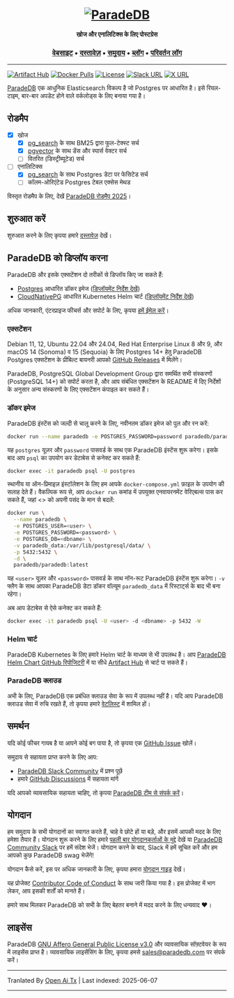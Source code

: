 <h1 align="center">
  <a href="https://paradedb.com"><img src="https://raw.githubusercontent.com/paradedb/paradedb/dev/docs/logo/readme.svg" alt="ParadeDB"></a>
<br>
</h1>

<p align="center">
  <b>खोज और एनालिटिक्स के लिए पोस्टग्रेस</b> <br />
</p>

<h3 align="center">
  <a href="https://paradedb.com">वेबसाइट</a> &bull;
  <a href="https://docs.paradedb.com">दस्तावेज़</a> &bull;
  <a href="https://join.slack.com/t/paradedbcommunity/shared_invite/zt-32abtyjg4-yoYoi~RPh9MSW8tDbl0BQw">समुदाय</a> &bull;
  <a href="https://paradedb.com/blog/">ब्लॉग</a> &bull;
  <a href="https://docs.paradedb.com/changelog/">परिवर्तन लॉग</a>
</h3>

---

[![Artifact Hub](https://img.shields.io/endpoint?url=https://artifacthub.io/badge/repository/paradedb)](https://artifacthub.io/packages/search?repo=paradedb)
[![Docker Pulls](https://img.shields.io/docker/pulls/paradedb/paradedb)](https://hub.docker.com/r/paradedb/paradedb)
[![License](https://img.shields.io/github/license/paradedb/paradedb?color=blue)](https://github.com/paradedb/paradedb?tab=AGPL-3.0-1-ov-file#readme)
[![Slack URL](https://img.shields.io/badge/Join%20Slack-purple?logo=slack&link=https%3A%2F%2Fjoin.slack.com%2Ft%2Fparadedbcommunity%2Fshared_invite%2Fzt-32abtyjg4-yoYoi~RPh9MSW8tDbl0BQw)](https://join.slack.com/t/paradedbcommunity/shared_invite/zt-32abtyjg4-yoYoi~RPh9MSW8tDbl0BQw)
[![X URL](https://img.shields.io/twitter/url?url=https%3A%2F%2Ftwitter.com%2Fparadedb&label=Follow%20%40paradedb)](https://x.com/paradedb)

[ParadeDB](https://paradedb.com) एक आधुनिक Elasticsearch विकल्प है जो Postgres पर आधारित है। इसे रियल-टाइम, बार-बार अपडेट होने वाले वर्कलोड्स के लिए बनाया गया है।

## रोडमैप

- [x] खोज
  - [x] [pg_search](https://github.com/paradedb/paradedb/tree/dev/pg_search#overview) के साथ BM25 द्वारा फुल-टेक्स्ट सर्च
  - [x] [pgvector](https://github.com/pgvector/pgvector#pgvector) के साथ डेंस और स्पार्स वेक्टर सर्च
  - [ ] वितरित (डिस्ट्रीब्यूटेड) सर्च
- [ ] एनालिटिक्स
  - [x] [pg_search](https://github.com/paradedb/paradedb/tree/dev/pg_search#overview) के साथ Postgres डेटा पर फेसिटेड सर्च
  - [ ] कॉलम-ओरिएंटेड Postgres टेबल एक्सेस मेथड

विस्तृत रोडमैप के लिए, देखें [ParadeDB रोडमैप 2025](https://github.com/orgs/paradedb/discussions/2041)।

## शुरुआत करें

शुरुआत करने के लिए कृपया हमारे [दस्तावेज़](https://docs.paradedb.com) देखें।

## ParadeDB को डिप्लॉय करना

ParadeDB और इसके एक्सटेंशन दो तरीकों से डिप्लॉय किए जा सकते हैं:

- [Postgres](https://hub.docker.com/_/postgres) आधारित डॉकर इमेज ([डिप्लॉयमेंट निर्देश देखें](https://docs.paradedb.com/deploy/aws))
- [CloudNativePG](https://artifacthub.io/packages/helm/cloudnative-pg/cloudnative-pg) आधारित Kubernetes Helm चार्ट ([डिप्लॉयमेंट निर्देश देखें](https://docs.paradedb.com/deploy/helm))

अधिक जानकारी, एंटरप्राइज फीचर्स और सपोर्ट के लिए, कृपया [हमें ईमेल करें](mailto:sales@paradedb.com)।

### एक्सटेंशन

Debian 11, 12, Ubuntu 22.04 और 24.04, Red Hat Enterprise Linux 8 और 9, और macOS 14 (Sonoma) व 15 (Sequoia) के लिए Postgres 14+ हेतु ParadeDB Postgres एक्सटेंशन के प्रीबिल्ट बायनरी आपको [GitHub Releases](https://github.com/paradedb/paradedb/releases/latest) में मिलेंगे।

ParadeDB, PostgreSQL Global Development Group द्वारा समर्थित सभी संस्करणों (PostgreSQL 14+) को सपोर्ट करता है, और आप संबंधित एक्सटेंशन के README में दिए निर्देशों के अनुसार अन्य संस्करणों के लिए एक्सटेंशन कंपाइल कर सकते हैं।

### डॉकर इमेज

ParadeDB इंस्टेंस को जल्दी से चालू करने के लिए, नवीनतम डॉकर इमेज को पुल और रन करें:

```bash
docker run --name paradedb -e POSTGRES_PASSWORD=password paradedb/paradedb
```

यह `postgres` यूज़र और `password` पासवर्ड के साथ एक ParadeDB इंस्टेंस शुरू करेगा। इसके बाद आप `psql` का उपयोग कर डेटाबेस से कनेक्ट कर सकते हैं:

```bash
docker exec -it paradedb psql -U postgres
```

स्थानीय या ऑन-प्रिमाइज़ इंस्टॉलेशन के लिए हम आपके `docker-compose.yml` फ़ाइल के उपयोग की सलाह देते हैं। वैकल्पिक रूप से, आप `docker run` कमांड में उपयुक्त एनवायरनमेंट वेरिएबल्स पास कर सकते हैं, जहां <> को अपनी पसंद के मान से बदलें:

```bash
docker run \
  --name paradedb \
  -e POSTGRES_USER=<user> \
  -e POSTGRES_PASSWORD=<password> \
  -e POSTGRES_DB=<dbname> \
  -v paradedb_data:/var/lib/postgresql/data/ \
  -p 5432:5432 \
  -d \
  paradedb/paradedb:latest
```

यह `<user>` यूज़र और `<password>` पासवर्ड के साथ नॉन-रूट ParadeDB इंस्टेंस शुरू करेगा। `-v` फ्लैग के साथ आपका ParadeDB डेटा डॉकर वॉल्यूम `paradedb_data` में रिस्टार्ट्स के बाद भी बना रहेगा।

अब आप डेटाबेस से ऐसे कनेक्ट कर सकते हैं:

```bash
docker exec -it paradedb psql -U <user> -d <dbname> -p 5432 -W
```

### Helm चार्ट

ParadeDB Kubernetes के लिए हमारे Helm चार्ट के माध्यम से भी उपलब्ध है। आप [ParadeDB Helm Chart GitHub रिपोजिटरी](https://github.com/paradedb/charts) में या सीधे [Artifact Hub](https://artifacthub.io/packages/helm/paradedb/paradedb) से चार्ट पा सकते हैं।

### ParadeDB क्लाउड

अभी के लिए, ParadeDB एक प्रबंधित क्लाउड सेवा के रूप में उपलब्ध नहीं है। यदि आप ParadeDB क्लाउड सेवा में रुचि रखते हैं, तो कृपया हमारे [वेटलिस्ट](https://form.typeform.com/to/jHkLmIzx) में शामिल हों।

## समर्थन

यदि कोई फीचर गायब है या आपने कोई बग पाया है, तो कृपया एक
[GitHub Issue](https://github.com/paradedb/paradedb/issues/new/choose) खोलें।

समुदाय से सहायता प्राप्त करने के लिए आप:

- [ParadeDB Slack Community](https://join.slack.com/t/paradedbcommunity/shared_invite/zt-32abtyjg4-yoYoi~RPh9MSW8tDbl0BQw) में प्रश्न पूछें
- हमारे [GitHub Discussions](https://github.com/paradedb/paradedb/discussions) में सहायता मांगें

यदि आपको व्यावसायिक सहायता चाहिए, तो कृपया [ParadeDB टीम से संपर्क करें](mailto:sales@paradedb.com)।

## योगदान

हम समुदाय के सभी योगदानों का स्वागत करते हैं, चाहे वे छोटे हों या बड़े, और इसमें आपकी मदद के लिए हमेशा तैयार हैं। योगदान शुरू करने के लिए हमारे [पहली बार योगदानकर्ताओं के मुद्दे](https://github.com/paradedb/paradedb/labels/good%20first%20issue) देखें या [ParadeDB Community Slack](https://join.slack.com/t/paradedbcommunity/shared_invite/zt-32abtyjg4-yoYoi~RPh9MSW8tDbl0BQw) पर हमें संदेश भेजें। योगदान करने के बाद, Slack में हमें सूचित करें और हम आपको कुछ ParadeDB swag भेजेंगे!

योगदान कैसे करें, इस पर अधिक जानकारी के लिए, कृपया हमारा
[योगदान गाइड](https://raw.githubusercontent.com/paradedb/paradedb/dev/CONTRIBUTING.md) देखें।

यह प्रोजेक्ट [Contributor Code of Conduct](https://raw.githubusercontent.com/paradedb/paradedb/dev/CODE_OF_CONDUCT.md) के साथ जारी किया गया है।
इस प्रोजेक्ट में भाग लेकर, आप इसकी शर्तों को मानते हैं।

हमारे साथ मिलकर ParadeDB को सभी के लिए बेहतर बनाने में मदद करने के लिए धन्यवाद :heart:।

## लाइसेंस

ParadeDB [GNU Affero General Public License v3.0](https://raw.githubusercontent.com/paradedb/paradedb/dev/LICENSE) और व्यावसायिक सॉफ़्टवेयर के रूप में लाइसेंस प्राप्त है। व्यावसायिक लाइसेंसिंग के लिए, कृपया हमसे [sales@paradedb.com](mailto:sales@paradedb.com) पर संपर्क करें।

---

Tranlated By [Open Ai Tx](https://github.com/OpenAiTx/OpenAiTx) | Last indexed: 2025-06-07

---
